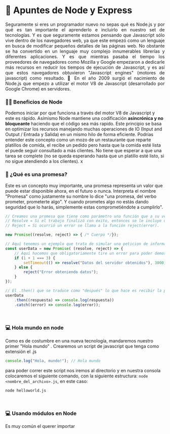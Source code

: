 # 📕 **Apuntes de Node y Express**

<div style="text-align: justify">
    Seguramente si eres un programador nuevo no sepas qué es Node.js y por qué es tan importante el aprenderlo e incluirlo en nuestro set de tecnologías. Y es que seguramente estamos pensando que Javascript sólo vive dentro de los navegadores web, ya que este empezó como un lenguaje en busca de modificar pequeños detalles de las páginas web. No obstante se ha convertido en un lenguaje muy complejo innumerables librerías y diferentes aplicaciones. Y es que mientras pasaba el tiempo los proveedores de navegadores como Mozilla y Google empezaron a dedicarle más recursos en reducir los tiempos de ejecución de Javascript, y es así que estos navegadores obtuvieron "Javascript engines" (motores de javascript) como resultado. 📅 En el año 2009 surgió el nacimiento de Node.js que empezo a utilizar el motor V8 de Javascript (desarrollado por Google Chrome) en servidores.
</div>

### **🙋‍♂️ Beneficios de Node**
Podemos iniciar por que funciona a través del motor V8 de Javascript y este es rápido. Asímismo Node mantiene una codificación **asincrónica y no bloqueante** haciendo que el código sea más rapido. Este principio se basa en optimizar los recursos manejando muchas operaciones de IO (Input and Output / Entrada y Salida) en un mismo hilo de forma eficiente. Podrías entender este concepto como un mozo de un restaurante que reparte platillos de comida, el recibe un pedido pero hasta que la comida esté lista el puede seguir consultado a más clientes. No tiene que esperar a que una tarea se complete (no se queda esperando hasta que un platillo esté listo, si no sigue atendiendo a los clientes).
x
### **🤔 ¿Qué es una promesa?**
Este es un concepto muy importante, una promesa representa un valor que puede estar disponible ahora, en el futuro o nunca. Interpreta el nombre "Promesa" como justamente su nombre lo dice "una promesa, del verbo prometer, prometerte algo". Y cuando prometes algo no estás dando seguridad que lo harás, simplemente estas comprometiéndote a cumplirlo".

```js
// Creamos una promesa que tiene como parámetro una función que a su vez recibe dós parámetros, (resolve, reject).
// Resolve = Si el trabajo finalizó con éxito, entonces se le incluye un valor a la función resolve(valor).
// Reject = Si ocurrió un error se llama a la función reject(error).

new Promise((resolve, reject) => { /* Cuerpo */});

// Aquí tenemos un ejemplo que trata de simular una peticion de informacion a un servidor, que dentro de ella tiene un temporizador de 3 segundos para demostrar que esta promesa trabaja asincronicamente es decir, que se queda esperando una respuesta si existe.
const userData = new Promise( (resolve, reject) => {
    // Aquí hacemos que obligatoriamente tire un error para poder demostrar el reject()
    if (1 + 1 === 3) {
        setTimeout(() => resolve("Datos del servidor obtenidos"), 3000);
    } else {
        reject("Error obteniendo datos");
    }
});

// El .then() que se traduce como "después" lo que hace es recibir la promesa, y maneja el resultado.
userData
    .then((respuesta) => console.log(respuesta))
    .catch((error) => console.log(error));

```

<br />

### **💻 Hola mundo en node**
Como es de costumbre en una nueva tecnología, mandaremos nuestro primer "Hola mundo" . Crearemos un script de javascript que tenga como extensión el .js

```js
console.log("Hola, mundo!"); // Hola mundo
```

para poder correr este script nos iremos al directorio y en nuestra consola colocaremos el siguiente comando, con la siguiente estructura: <code>node <nombre_del_archivo>.js</code>, en este caso:

```
node helloworld.js
```

<br />

### **💻 Usando módulos en Node**
Es muy común el querer importar 
